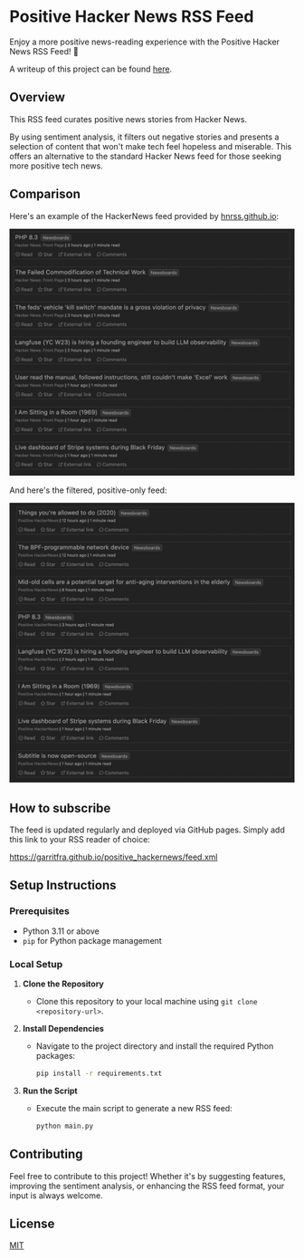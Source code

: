 # Positive Hacker News RSS Feed

Enjoy a more positive news-reading experience with the Positive Hacker News RSS Feed! 🌟

A writeup of this project can be found [here](https://garrit.xyz/posts/2023-11-24-positive-hackernews).

## Overview

This RSS feed curates positive news stories from Hacker News.

By using sentiment analysis, it filters out negative stories and presents a selection of content that won't make tech feel hopeless and miserable. This offers an alternative to the standard Hacker News feed for those seeking more positive tech news. 

## Comparison

Here's an example of the HackerNews feed provided by [hnrss.github.io](https://hnrss.github.io/):

![Before](/assets/feed_regular.png)

And here's the filtered, positive-only feed:

![After](/assets/feed_positive.png)

## How to subscribe

The feed is updated regularly and deployed via GitHub pages. Simply add this link to your RSS reader of choice:

https://garritfra.github.io/positive_hackernews/feed.xml

## Setup Instructions

### Prerequisites
- Python 3.11 or above
- `pip` for Python package management

### Local Setup

1. **Clone the Repository**
   - Clone this repository to your local machine using `git clone <repository-url>`.

2. **Install Dependencies**
   - Navigate to the project directory and install the required Python packages:
     ```bash
     pip install -r requirements.txt
     ```

3. **Run the Script**
   - Execute the main script to generate a new RSS feed:
     ```bash
     python main.py
     ```

## Contributing

Feel free to contribute to this project! Whether it's by suggesting features, improving the sentiment analysis, or enhancing the RSS feed format, your input is always welcome.

## License

[MIT](./LICENSE)
